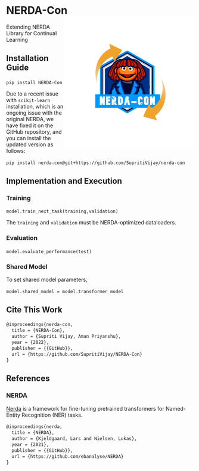 # NERDA-Con <img src="https://raw.githubusercontent.com/SupritiVijay/NERDA-Con/main/logo.png" align="right" height=350/>

Extending NERDA Library for Continual Learning

## Installation Guide

`pip install NERDA-Con`

Due to a recent issue with `scikit-learn` installation, which is an ongoing issue with the original NERDA, we have fixed it on the GitHub repository, and you can install the updated version as follows:

`pip install nerda-con@git+https://github.com/SupritiVijay/nerda-con`

## Implementation and Execution

### Training

`model.train_next_task(training,validation)`

The `training` and `validation` must be NERDA-optimized dataloaders.

### Evaluation

`model.evaluate_performance(test)`

### Shared Model

To set shared model parameters, 

`model.shared_model = model.transformer_model`

## Cite This Work

```
@inproceedings{nerda-con,
  title = {NERDA-Con},
  author = {Supriti Vijay, Aman Priyanshu},
  year = {2022},
  publisher = {{GitHub}},
  url = {https://github.com/SupritiVijay/NERDA-Con}
}

``` 

## References

### NERDA

[Nerda](https://github.com/ebanalyse/NERDA) is a framework for fine-tuning pretrained transformers for Named-Entity Recognition (NER) tasks.
```
@inproceedings{nerda,
  title = {NERDA},
  author = {Kjeldgaard, Lars and Nielsen, Lukas},
  year = {2021},
  publisher = {{GitHub}},
  url = {https://github.com/ebanalyse/NERDA}
}
```
